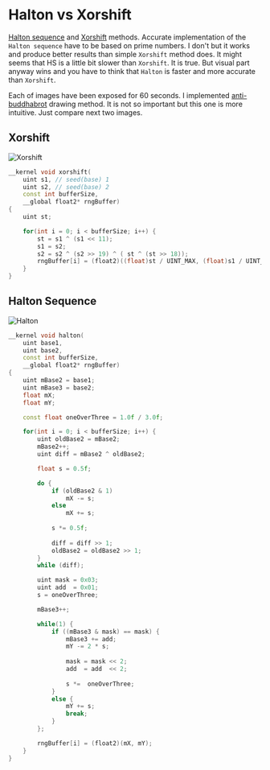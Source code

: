 # Halton vs Xorshift

[Halton sequence](http://en.wikipedia.org/wiki/Halton_sequence) and [Xorshift](http://en.wikipedia.org/wiki/Xorshift) methods. Accurate implementation of the `Halton sequence` have to be based on prime numbers. I don't but it works and produce better results than simple `Xorshift` method does. It might seems that HS is a little bit slower than `Xorshift`. It is true. But visual part anyway wins and you have to think that `Halton` is faster and more accurate than `Xorshift`.

Each of images have been exposed for 60 seconds. I implemented [anti-buddhabrot](https://github.com/nikvoronin/BuddhabrotCL) drawing method. It is not so important but this one is more intuitive. Just compare next two images.

## Xorshift

![Xorshift](https://4.bp.blogspot.com/-HdVrpVXF5yM/VETdhahkjWI/AAAAAAAABM0/nFmRPUii72Q/s1600/xorshift-60s-i2000.jpg)

```cpp
__kernel void xorshift(
    uint s1, // seed(base) 1
    uint s2, // seed(base) 2
    const int bufferSize,
    __global float2* rngBuffer)
{
    uint st;

    for(int i = 0; i < bufferSize; i++) {
        st = s1 ^ (s1 << 11);
        s1 = s2;
        s2 = s2 ^ (s2 >> 19) ^ ( st ^ (st >> 18));
        rngBuffer[i] = (float2)((float)st / UINT_MAX, (float)s1 / UINT_MAX);
    }
}
```

<script src="https://gist.github.com/nikvoronin/918cfb976d9512ee046cd2d12df2ed38.js?file=gist.md"></script>

## Halton Sequence

![Halton](https://3.bp.blogspot.com/-XGO59KHbgLw/VETdhfyJuUI/AAAAAAAABMw/hTncPwOx59o/s1600/halton-60s-i2000.jpg)

```cpp
__kernel void halton(
    uint base1,
    uint base2,
    const int bufferSize,
    __global float2* rngBuffer)
{
    uint mBase2 = base1;
    uint mBase3 = base2;
    float mX;
    float mY;

    const float oneOverThree = 1.0f / 3.0f;

    for(int i = 0; i < bufferSize; i++) {
        uint oldBase2 = mBase2;
        mBase2++;
        uint diff = mBase2 ^ oldBase2;

        float s = 0.5f;

        do {
            if (oldBase2 & 1)
                mX -= s;
            else
                mX += s;
        
            s *= 0.5f;
        
            diff = diff >> 1;
            oldBase2 = oldBase2 >> 1;
        }
        while (diff);

        uint mask = 0x03;
        uint add  = 0x01;
        s = oneOverThree;

        mBase3++;

        while(1) {
            if ((mBase3 & mask) == mask) {
                mBase3 += add;
                mY -= 2 * s;
            
                mask = mask << 2;
                add  = add  << 2;
            
                s *=  oneOverThree;
            }
            else {
                mY += s;
                break;
            }
        };

        rngBuffer[i] = (float2)(mX, mY);
    }
}
```
